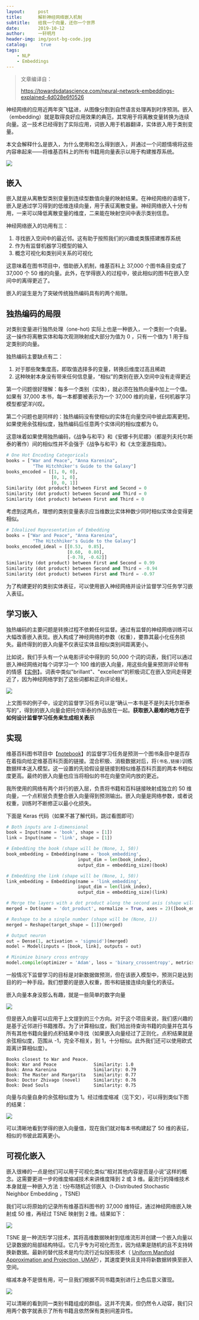 ```yaml
---
layout:		post
title:  	解析神经网络嵌入机制
subtitle:   给我一个向量，还你一个世界
date:       2019-10-12
author:     一轩明月
header-img: img/post-bg-code.jpg
catalog: 	 true
tags:
    - NLP
    - Embeddings
---
```


> 文章编译自：
>
> https://towardsdatascience.com/neural-network-embeddings-explained-4d028e6f0526

神经网络的应用近两年突飞猛进，从图像分割到自然语言处理再到时序预测。嵌入（embedding）就是取得良好应用效果的典范，其常用于将离散变量转换为连续向量。这一技术已经得到了实际应用，词嵌入用于机器翻译，实体嵌入用于类别变量。

本文会解释什么是嵌入，为什么使用和怎么得到嵌入，并通过一个问题情境将这些内容串起来——将维基百科上的所有书籍用向量表示以用于构建推荐系统。

![](https://raw.githubusercontent.com/LibertyDream/diy_img_host/master/img/2019-10-12_tsne_embedding.png)

## 嵌入

嵌入就是从离散型类别变量到连续型数值向量的映射结果。在神经网络的语境下，嵌入是通过学习得到的低维连续向量，用于表征离散变量。神经网络嵌入十分有用，一来可以降低离散变量的维度，二来能在映射空间中表示类别信息。

神经网络嵌入的功用有三：

1. 寻找嵌入空间中的最近邻。这有助于按照我们的兴趣或类簇搭建推荐系统
2. 作为有监督机器学习模型的输入
3. 概念可视化和类别间关系的可视化

这意味着在图书项目中，借助嵌入机制，维基百科上 37,000 个图书条目变成了 37,000 个 50 维的向量。此外，在学得嵌入的过程中，彼此相似的图书在嵌入空间中的离得更近了。

嵌入的诞生是为了突破传统独热编码具有的两个局限。

## 独热编码的局限

对类别变量进行独热处理（one-hot) 实际上也是一种嵌入，一个类别一个向量。这一操作将离散实体和每次观测映射成大部分为值为 0 ，只有一个值为 1 用于指定类别的向量。

独热编码主要缺点有二：

1. 对于那些聚集度高，即取值选择多的变量，转换后维度过高且稀疏
2. 这种映射本身没有带来任何信息量，“相似”的类别在嵌入空间中没有走得更近

第一个问题很好理解：每多一个类别（实体），就必须在独热向量中加上一个值。如果有 37,000 本书，每一本都要被表示为一个 37,000 维的向量，任何机器学习模型都望洋兴叹。

第二个问题也是同样的：独热编码没有使相似的实体在向量空间中彼此距离更短。如果使用余弦相似度，独热编码后任意两个实体间的相似度都为 0。

这意味着如果使用独热编码，《战争与和平》和《安娜卡列尼娜》（都是列夫托尔斯泰的著作）间的相似性并不会强于《战争与和平》和《太空漫游指南》。

```python
# One Hot Encoding Categoricals
books = ["War and Peace", "Anna Karenina", 
          "The Hitchhiker's Guide to the Galaxy"]
books_encoded = [[1, 0, 0],
                 [0, 1, 0],
                 [0, 0, 1]]
Similarity (dot product) between First and Second = 0
Similarity (dot product) between Second and Third = 0
Similarity (dot product) between First and Third = 0
```

考虑到这两点，理想的类别变量表示应当维数比实体种数少同时相似实体会变得更相似。

```python
# Idealized Representation of Embedding
books = ["War and Peace", "Anna Karenina", 
          "The Hitchhiker's Guide to the Galaxy"]
books_encoded_ideal = [[0.53,  0.85],
                       [0.60,  0.80],
                       [-0.78, -0.62]]
Similarity (dot product) between First and Second = 0.99
Similarity (dot product) between Second and Third = -0.94
Similarity (dot product) between First and Third = -0.97
```

为了构建更好的类别实体表征，可以使用嵌入神经网络并设计监督学习任务学习嵌入表征。

## 学习嵌入

独热编码的主要问题是转换过程不依赖任何监督。通过有监督的神经网络训练可以大幅改善嵌入表现。嵌入构成了神经网络的参数（权重），要靠其最小化任务损失。最终得到的嵌入向量不仅表征实体且相似类别间距离更小。

比如说，我们手头有一个从电影评论中得到的 50,000 个词的词表，我们可以通过嵌入神经网络对每个词学习一个 100 维的嵌入向量，用这些向量来预测评论带有的情感【[实例](https://colab.research.google.com/notebooks/mlcc/intro_to_sparse_data_and_embeddings.ipynb?utm_source=mlcc&utm_campaign=colab-external&utm_medium=referral&utm_content=embeddings-colab&hl=en)】。词表中类似"brillant"、"excellent"的积极词汇在嵌入空间走得更近了，因为神经网络学到了这些词都和正向评论相关。

![](https://raw.githubusercontent.com/LibertyDream/diy_img_host/master/img/2019-10-12_sentiment_pred.png)

上文图书的例子中，设定的监督学习任务可以是“确认一本书是不是列夫托尔斯泰写的”，得到的嵌入向量会把托尔斯泰的作品放在一起。**获取嵌入最难的地方在于如何设计监督学习任务来生成相关表示**

## 实现

维基百科图书项目中【[notebook](https://github.com/WillKoehrsen/wikipedia-data-science/blob/master/notebooks/Book%20Recommendation%20System.ipynb)】的监督学习任务是预测一个图书条目中是否存在着指向给定维基百科页面的链接。混合积极、消极数据对后，将`(书名,链接)`训练数据样本送入模型。这一设置的先验假设是链接到相似维基百科页面的两本书相似度更高。最终的嵌入向量也应当将相似的书在向量空间内放的更近。

我所使用的网络有两个并行的嵌入层，负责将书籍和百科链接映射成独立的 50 维向量，一个点积层负责整合嵌入向量得到预测输出。嵌入向量是网络参数，或者说权重，训练时不断修正以最小化损失。

下面是 Keras 代码（如果不甚了解代码，跳过看图即可）

```python
# Both inputs are 1-dimensional
book = Input(name = 'book', shape = [1])
link = Input(name = 'link', shape = [1])

# Embedding the book (shape will be (None, 1, 50))
book_embedding = Embedding(name = 'book_embedding',
                           input_dim = len(book_index),
                           output_dim = embedding_size)(book)

# Embedding the link (shape will be (None, 1, 50))
link_embedding = Embedding(name = 'link_embedding',
                           input_dim = len(link_index),
                           output_dim = embedding_size)(link)

# Merge the layers with a dot product along the second axis (shape will be (None, 1, 1))
merged = Dot(name = 'dot_product', normalize = True, axes = 2)([book_embedding, link_embedding])

# Reshape to be a single number (shape will be (None, 1))
merged = Reshape(target_shape = [1])(merged)

# Output neuron
out = Dense(1, activation = 'sigmoid')(merged)
model = Model(inputs = [book, link], outputs = out)

# Minimize binary cross entropy
model.compile(optimizer = 'Adam', loss = 'binary_crossentropy', metrics = ['accuracy'])
```

一般情况下监督学习的目标是对新数据做预测，但在该嵌入模型中，预测只是达到目的的一种手段。我们想要的是嵌入权重，图书和链接连续向量化的表征。

嵌入向量本身没那么有趣，就是一些简单的数字向量

![](https://raw.githubusercontent.com/LibertyDream/diy_img_host/master/img/2019-10-12_vector_embedding.png)

但是嵌入向量可以应用于上文提到的三个方向。对于这个项目来说，我们感兴趣的是基于近邻进行书籍推荐。为了计算相似度，我们给出待查询书籍的向量并在其与所有其他书籍向量的点积结果中寻找（如果嵌入向量经过了正则化，点积结果就是余弦相似度，范围从 -1，完全不相关，到 1，十分相似。此外我们还可以使用欧式距离计算相似度）。

```
Books closest to War and Peace.
Book: War and Peace              Similarity: 1.0
Book: Anna Karenina              Similarity: 0.79
Book: The Master and Margarita   Similarity: 0.77
Book: Doctor Zhivago (novel)     Similarity: 0.76
Book: Dead Souls                 Similarity: 0.75
```

向量与向量自身的余弦相似度为 1。经过维度缩减（见下文），可以得到类似下图的结果：

![](https://raw.githubusercontent.com/LibertyDream/diy_img_host/master/img/2019-10-12_dim_reduction.png)

可以清晰地看到学得的嵌入向量值，现在我们就对每本书构建起了 50 维的表征，相似的书彼此距离更小。

## 可视化嵌入

嵌入很棒的一点是他们可以用于可视化类似“相对其他内容是否是小说”这样的概念。这需要更进一步的维度缩减技术来讲维度降到 2 或 3 维。最流行的降维技术本身就是一种嵌入方法：t分布随机近邻嵌入（t-Distributed Stochastic Neighbor Embedding ，TSNE)

我们可以将原始的记录所有维基百科图书的 37,000 维特征，通过神经网络嵌入映射成 50 维，再经过 TSNE 映射到 2 维。结果如下：

![](https://raw.githubusercontent.com/LibertyDream/diy_img_host/master/img/2019-10-12_TSNE_2_dim.png)

TSNE 是一种流形学习技术，其将高维数据映射到低维流形并创建一个嵌入向量以记录数据的局部结构特征。它几乎专为可视化而生，因为结果是随机的且不支持转换新数据。最新的替代技术是均匀流行近似投影技术（ [Uniform Manifold Approximation and Projection, UMAP](https://github.com/lmcinnes/umap)），其速度更快且支持将新数据转换至嵌入空间。

缩减本身不是很有用，可一旦我们根据不同书籍类别进行上色后意义骤现。

![](https://raw.githubusercontent.com/LibertyDream/diy_img_host/master/img/2019-10-12_embed_colored.png)

可以清晰的看到同一类别书籍组成的群组。这并不完美，但仍然令人动容，我们只用两个数字就表示了所有书籍且依然保有类别间差异性。